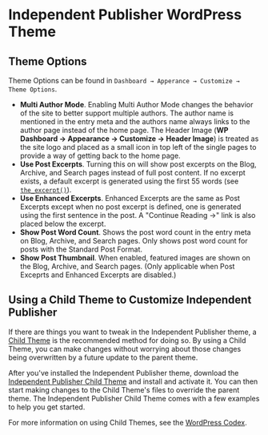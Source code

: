 Independent Publisher WordPress Theme
=====================

## Theme Options

Theme Options can be found in `Dashboard → Apperance → Customize → Theme Options`.

- **Multi Author Mode**. Enabling Multi Author Mode changes the behavior of the site to better support multiple authors. The author name is mentioned in the entry meta and the authors name always links to the author page instead of the home page. The Header Image (**WP Dashboard → Appearance → Customize → Header Image**) is treated as the site logo and placed as a small icon in top left of the single pages to provide a way of getting back to the home page.
- **Use Post Excerpts**. Turning this on will show post excerpts on the Blog, Archive, and Search pages instead of full post content. If no excerpt exists, a default excerpt is generated using the first 55 words (see [`the_excerpt()`](http://codex.wordpress.org/Function_Reference/the_excerpt)).
- **Use Enhanced Excerpts**. Enhanced Excerpts are the same as Post Excerpts except when no post excerpt is defined, one is generated using the first sentence in the post. A "Continue Reading →" link is also placed below the excerpt.
- **Show Post Word Count**. Shows the post word count in the entry meta on Blog, Archive, and Search pages. Only shows post word count for posts with the Standard Post Format.
- **Show Post Thumbnail**. When enabled, featured images are shown on the Blog, Archive, and Search pages. (Only applicable when Post Exceprts and Enhanced Excerpts are disabled.)

## Using a Child Theme to Customize Independent Publisher

If there are things you want to tweak in the Independent Publisher theme, a [Child Theme](http://codex.wordpress.org/Child_Themes) is the recommended method for doing so. By using a Child Theme, you can make changes without worrying about those changes being overwritten by a future update to the parent theme.

After you've installed the Independent Publisher theme, download the [Independent Publisher Child Theme](https://github.com/raamdev/independent-publisher-child-theme/) and install and activate it. You can then start making changes to the Child Theme's files to override the parent theme. The Independent Publisher Child Theme comes with a few examples to help you get started.

For more information on using Child Themes, see the [WordPress Codex](http://codex.wordpress.org/Child_Themes).
